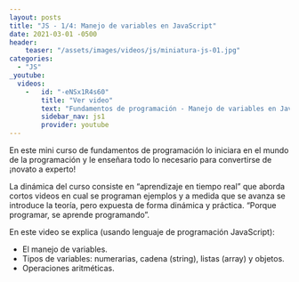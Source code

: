```yaml
---
layout: posts
title: "JS - 1/4: Manejo de variables en JavaScript"
date: 2021-03-01 -0500
header:
    teaser: "/assets/images/videos/js/miniatura-js-01.jpg"
categories:
  - "JS"
_youtube: 
  videos:
    -   id: "-eNSx1R4s60"
        title: "Ver video"
        text: "Fundamentos de programación - Manejo de variables en JavaScript" 
        sidebar_nav: js1
        provider: youtube
---
```


En este mini curso de fundamentos de programación lo iniciara en el mundo de la programación y le enseñara todo lo necesario para convertirse de ¡novato a experto! 

La dinámica del curso consiste en “aprendizaje en tiempo real” que aborda cortos videos en cual se programan ejemplos y a medida que se avanza se introduce la teoría, pero expuesta de forma dinámica y práctica. “Porque programar, se aprende programando”.  

En este video se explica (usando lenguaje de programación JavaScript):
- El manejo de variables.
- Tipos de variables: numerarias, cadena (string), listas (array) y objetos.
- Operaciones aritméticas. 

